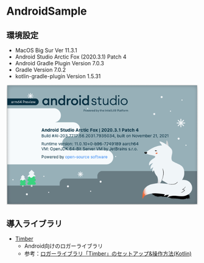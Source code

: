 # AndroidSample

## 環境設定
- MacOS Big Sur Ver 11.3.1
- Android Studio Arctic Fox (2020.3.1) Patch 4
- Android Gradle Plugin Version 7.0.3
- Gradle Version 7.0.2
- kotlin-gradle-plugin Version 1.5.31

<img src="picture/AndroidStudioバージョン_20220330.png" width="600">

## 導入ライブラリ
- [Timber](https://github.com/JakeWharton/timber)
  - Android向けのロガーライブラリ
  - 参考：[ロガーライブラリ「Timber」のセットアップ&操作方法(Kotlin)](https://qiita.com/uhooi/items/4f9e41ea9aceaf5abf5b)